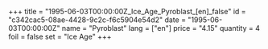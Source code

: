 +++
title = "1995-06-03T00:00:00Z_Ice_Age_Pyroblast_[en]_false"
id = "c342cac5-08ae-4428-9c2c-f6c5904e54d2"
date = "1995-06-03T00:00:00Z"
name = "Pyroblast"
lang = ["en"]
price = "4.15"
quantity = 4
foil = false
set = "Ice Age"
+++
